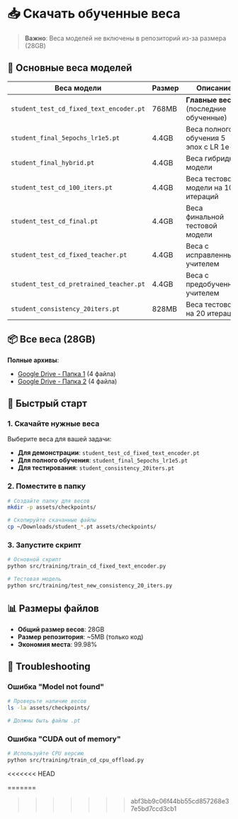 # 📥 Скачать обученные веса

> **Важно**: Веса моделей не включены в репозиторий из-за размера (28GB)

## 🎯 Основные веса моделей

| Веса модели | Размер | Описание | Ссылка |
|-------------|--------|----------|--------|
| `student_test_cd_fixed_text_encoder.pt` | 768MB | **Главные веса** (последние обученные) | [Google Drive](https://drive.google.com/drive/u/2/folders/1UIpo6Ac-UimM03qLn6Ty6g4D56GRo21d) |
| `student_final_5epochs_lr1e5.pt` | 4.4GB | Веса полного обучения 5 эпох с LR 1e-5 | [Google Drive](https://drive.google.com/drive/u/3/folders/14Frua7p6ZejptuRrXo_O9dEFwIYtdi0t) |
| `student_final_hybrid.pt` | 4.4GB | Веса гибридной модели | [Google Drive](https://drive.google.com/drive/u/3/folders/14Frua7p6ZejptuRrXo_O9dEFwIYtdi0t) |
| `student_test_cd_100_iters.pt` | 4.4GB | Веса тестовой модели на 100 итераций | [Google Drive](https://drive.google.com/drive/u/3/folders/14Frua7p6ZejptuRrXo_O9dEFwIYtdi0t) |
| `student_test_cd_final.pt` | 4.4GB | Веса финальной тестовой модели | [Google Drive](https://drive.google.com/drive/u/2/folders/1UIpo6Ac-UimM03qLn6Ty6g4D56GRo21d) |
| `student_test_cd_fixed_teacher.pt` | 4.4GB | Веса с исправленным учителем | [Google Drive](https://drive.google.com/drive/u/2/folders/1UIpo6Ac-UimM03qLn6Ty6g4D56GRo21d) |
| `student_test_cd_pretrained_teacher.pt` | 4.4GB | Веса с предобученным учителем | [Google Drive](https://drive.google.com/drive/u/2/folders/1UIpo6Ac-UimM03qLn6Ty6g4D56GRo21d) |
| `student_consistency_20iters.pt` | 828MB | Веса тестовой на 20 итераций | [Google Drive](https://drive.google.com/drive/u/3/folders/14Frua7p6ZejptuRrXo_O9dEFwIYtdi0t) |

## 📦 Все веса (28GB)

**Полные архивы**: 
- [Google Drive - Папка 1](https://drive.google.com/drive/u/2/folders/1UIpo6Ac-UimM03qLn6Ty6g4D56GRo21d) (4 файла)
- [Google Drive - Папка 2](https://drive.google.com/drive/u/3/folders/14Frua7p6ZejptuRrXo_O9dEFwIYtdi0t) (4 файла)

## 🚀 Быстрый старт

### 1. Скачайте нужные веса
Выберите веса для вашей задачи:
- **Для демонстрации**: `student_test_cd_fixed_text_encoder.pt`
- **Для полного обучения**: `student_final_5epochs_lr1e5.pt`
- **Для тестирования**: `student_consistency_20iters.pt`

### 2. Поместите в папку
```bash
# Создайте папку для весов
mkdir -p assets/checkpoints/

# Скопируйте скачанные файлы
cp ~/Downloads/student_*.pt assets/checkpoints/
```

### 3. Запустите скрипт
```bash
# Основной скрипт
python src/training/train_cd_fixed_text_encoder.py

# Тестовая модель
python src/training/test_new_consistency_20_iters.py
```

## 📊 Размеры файлов

- **Общий размер весов**: 28GB
- **Размер репозитория**: ~5MB (только код)
- **Экономия места**: 99.98%

## 🔧 Troubleshooting

### Ошибка "Model not found"
```bash
# Проверьте наличие весов
ls -la assets/checkpoints/

# Должны быть файлы .pt
```

### Ошибка "CUDA out of memory"
```bash
# Используйте CPU версию
python src/training/train_cd_cpu_offload.py
```
<<<<<<< HEAD

=======
>>>>>>> abf3bb9c06f44bb55cd857268e37e5bd7ccd3cb1
